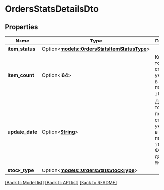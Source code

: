 # OrdersStatsDetailsDto

## Properties

Name | Type | Description | Notes
------------ | ------------- | ------------- | -------------
**item_status** | Option<[**models::OrdersStatsItemStatusType**](OrdersStatsItemStatusType.md)> |  | [optional]
**item_count** | Option<**i64**> | Количество товара со статусом, указанном в параметре `itemStatus`. | [optional]
**update_date** | Option<[**String**](string.md)> | Дата, когда товар получил статус, указанный в параметре `itemStatus`.  Формат даты: `ГГГГ-ММ-ДД`.  | [optional]
**stock_type** | Option<[**models::OrdersStatsStockType**](OrdersStatsStockType.md)> |  | [optional]

[[Back to Model list]](../README.md#documentation-for-models) [[Back to API list]](../README.md#documentation-for-api-endpoints) [[Back to README]](../README.md)



